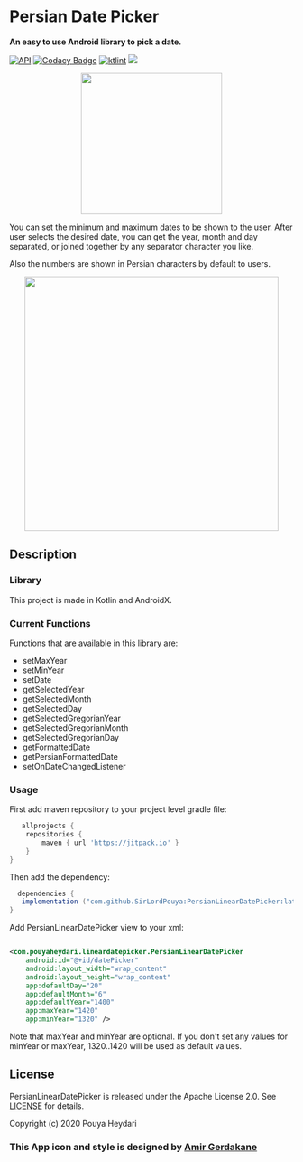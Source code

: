 # Persian Date Picker

**An easy to use Android library to pick a date.**

[![API](https://img.shields.io/badge/API-16%2B-brightgreen.svg?style=flat)](https://android-arsenal.com/api?level=16)
[![Codacy Badge](https://api.codacy.com/project/badge/Grade/7e8f094fd77044b5b26bc6c157bfbbc3)](https://www.codacy.com/manual/SirLordPouya/AndroidAppUpdater?utm_source=github.com&amp;utm_medium=referral&amp;utm_content=SirLordPouya/AndroidAppUpdater&amp;utm_campaign=Badge_Grade)
[![ktlint](https://img.shields.io/badge/code%20style-%E2%9D%A4-FF4081.svg)](https://ktlint.github.io/)
[![](https://jitpack.io/v/SirLordPouya/PersianLinearDatePicker.svg)](https://jitpack.io/#SirLordPouya/PersianLinearDatePicker)

<p align="center">
<img src="https://github.com/SirLordPouya/PersianLinearDatePicker/blob/master/shots/icon.png" width="250">
</p>

You can set the minimum and maximum dates to be shown to the user. After user selects the desired
date, you can get the year, month and day separated, or joined together by any separator character you like.

Also the numbers are shown in Persian characters by default to users.

<p align="center">
<img src="https://github.com/SirLordPouya/PersianLinearDatePicker/blob/master/shots/Screenshot_3.png" width="450">
</p>

## Description

### Library

This project is made in Kotlin and AndroidX.

### Current Functions

Functions that are available in this library are:

* setMaxYear
* setMinYear
* setDate
* getSelectedYear
* getSelectedMonth
* getSelectedDay
* getSelectedGregorianYear
* getSelectedGregorianMonth
* getSelectedGregorianDay
* getFormattedDate
* getPersianFormattedDate
* setOnDateChangedListener

### Usage

First add maven repository to your project level gradle file:

```groovy
   allprojects {
    repositories {
        maven { url 'https://jitpack.io' }
    }
}
 ```

Then add the dependency:

 ```groovy
   dependencies {
    implementation ("com.github.SirLordPouya:PersianLinearDatePicker:latest_version")
}
  ```

Add PersianLinearDatePicker view to your xml:

```xml

<com.pouyaheydari.lineardatepicker.PersianLinearDatePicker
    android:id="@+id/datePicker"
    android:layout_width="wrap_content"
    android:layout_height="wrap_content"
    app:defaultDay="20"
    app:defaultMonth="6"
    app:defaultYear="1400"
    app:maxYear="1420"
    app:minYear="1320" />
```

Note that maxYear and minYear are optional. If you don't set any values for minYear or maxYear,
1320..1420 will be used as default values.

## License

PersianLinearDatePicker is released under the Apache License 2.0.
See [LICENSE](https://github.com/SirLordPouya/PersianLinearDatePicker/blob/master/LICENSE.md) for
details.

Copyright (c) 2020 Pouya Heydari

### <div>This App icon and style is designed by <a href="https://dribbble.com/Amirgk" title="Amir Gerdakane">Amir Gerdakane</a>
